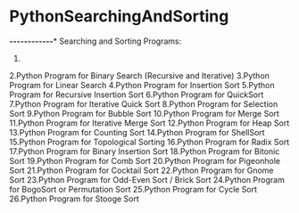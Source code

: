 # PythonSearchingAndSorting
**********------------***********
Searching and Sorting Programs:

1.
2.Python Program for Binary Search (Recursive and Iterative)
3.Python Program for Linear Search
4.Python Program for Insertion Sort
5.Python Program for Recursive Insertion Sort
6.Python Program for QuickSort
7.Python Program for Iterative Quick Sort
8.Python Program for Selection Sort
9.Python Program for Bubble Sort
10.Python Program for Merge Sort
11.Python Program for Iterative Merge Sort
12.Python Program for Heap Sort
13.Python Program for Counting Sort
14.Python Program for ShellSort
15.Python Program for Topological Sorting
16.Python Program for Radix Sort
17.Python Program for Binary Insertion Sort
18.Python Program for Bitonic Sort
19.Python Program for Comb Sort
20.Python Program for Pigeonhole Sort
21.Python Program for Cocktail Sort
22.Python Program for Gnome Sort
23.Python Program for Odd-Even Sort / Brick Sort
24.Python Program for BogoSort or Permutation Sort
25.Python Program for Cycle Sort
26.Python Program for Stooge Sort
